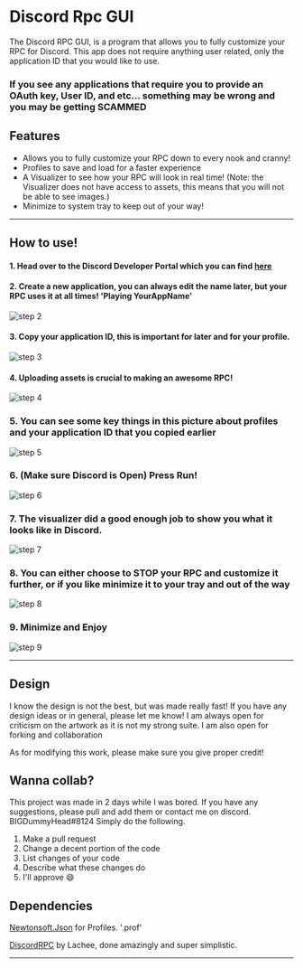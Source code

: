 # Discord Rpc GUI

The Discord RPC GUI, is a program that allows you to fully customize your RPC for Discord. This app does not require anything user related, only the application ID that you would like to use.

### If you see any applications that require you to provide an OAuth key, User ID, and etc... something may be wrong and you may be getting SCAMMED

## Features

* Allows you to fully customize your RPC down to every nook and cranny!
* Profiles to save and load for a faster experience
* A Visualizer to see how your RPC will look in real time! (Note: the Visualizer does not have access to assets, this means that you will not be able to see images.)
* Minimize to system tray to keep out of your way!

_________________________________________________



## How to use!

#### 1. Head over to the Discord Developer Portal which you can find [here](https://discord.com/developers/applications)

#### 2. Create a new application, you can always edit the name later, but your RPC uses it at all times! 'Playing YourAppName'
![step 2](https://github.com/BIGDummyHead/Discord-Rpc-GUI/blob/master/Steps/step%202.png)

#### 3. Copy your application ID, this is important for later and for your profile.
![step 3](https://github.com/BIGDummyHead/Discord-Rpc-GUI/blob/master/Steps/step%203.png)

#### 4. Uploading assets is crucial to making an awesome RPC!
![step 4](https://github.com/BIGDummyHead/Discord-Rpc-GUI/blob/master/Steps/step%204.png)

### 5. You can see some key things in this picture about profiles and your application ID that you copied earlier
![step 5](https://github.com/BIGDummyHead/Discord-Rpc-GUI/blob/master/Steps/step%205.png)

### 6. (Make sure Discord is Open) Press Run!
![step 6](https://github.com/BIGDummyHead/Discord-Rpc-GUI/blob/master/Steps/step%206.png)

### 7. The visualizer did a good enough job to show you what it looks like in Discord.
![step 7](https://github.com/BIGDummyHead/Discord-Rpc-GUI/blob/master/Steps/step%207.png)

### 8. You can either choose to STOP your RPC and customize it further, or if you like minimize it to your tray and out of the way
![step 8](https://github.com/BIGDummyHead/Discord-Rpc-GUI/blob/master/Steps/step%208.png)

### 9. Minimize and Enjoy
![step 9](https://github.com/BIGDummyHead/Discord-Rpc-GUI/blob/master/Steps/step%209.png)

_____________________________________________________________________________________

## Design

I know the design is not the best, but was made really fast! If you have any design ideas or in general, please let me know! I am always open for criticism on the artwork as it is not my strong suite. I am also open for forking and collaboration

As for modifying this work, please make sure you give proper credit!

## Wanna collab?

This project was made in 2 days while I was bored. If you have any suggestions, please pull and add them or contact me on discord. BIGDummyHead#8124
Simply do the following.

1. Make a pull request
2. Change a decent portion of the code
3. List changes of your code
4. Describe what these changes do
5. I'll approve 😄

## Dependencies

[Newtonsoft.Json](https://www.nuget.org/packages/Newtonsoft.Json/) for Profiles. '.prof'

[DiscordRPC](https://github.com/Lachee/discord-rpc-csharp) by Lachee, done amazingly and super simplistic.

_____________________________________________________________________________________

